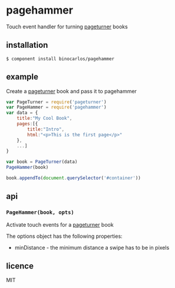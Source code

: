 pagehammer
==========

Touch event handler for turning [pageturner](https://github.com/binocarlos/pageturner) books

## installation

```
$ component install binocarlos/pagehammer
```

## example

Create a [pageturner](https://github.com/binocarlos/pageturner) book and pass it to pagehammer

```js
var PageTurner = require('pageturner')
var PageHammer = require('pagehammer')
var data = {
	title:"My Cool Book",
	pages:[{
		title:"Intro",
		html:"<p>This is the first page</p>"
	},
	...]
}

var book = PageTurner(data)
PageHammer(book)

book.appendTo(document.querySelector('#container'))
```

## api

### `PageHammer(book, opts)`

Activate touch events for a [pageturner](https://github.com/binocarlos/pageturner) book

The options object has the following properties:

 * minDistance - the minimum distance a swipe has to be in pixels
 
## licence
MIT